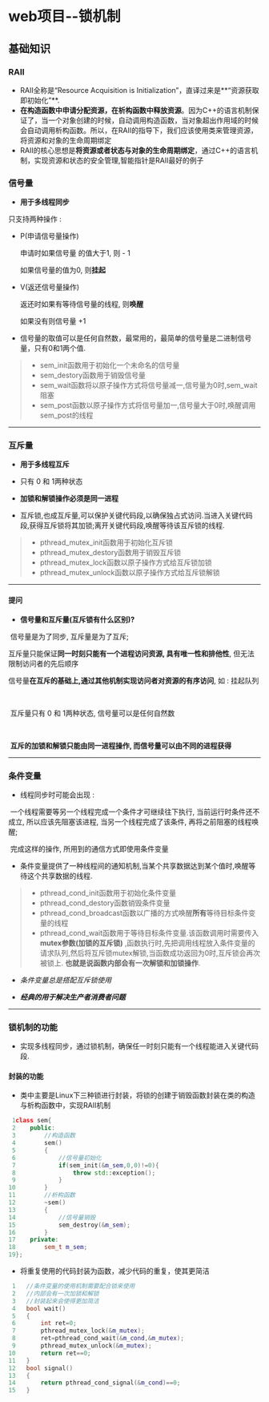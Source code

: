 # web项目--锁机制

## 基础知识

### RAII

- RAII全称是“Resource Acquisition is Initialization”，直译过来是**“资源获取即初始化”**.
- **在构造函数中申请分配资源，在析构函数中释放资源**。因为C++的语言机制保证了，当一个对象创建的时候，自动调用构造函数，当对象超出作用域的时候会自动调用析构函数。所以，在RAII的指导下，我们应该使用类来管理资源，将资源和对象的生命周期绑定
- RAII的核心思想是**将资源或者状态与对象的生命周期绑定**，通过C++的语言机制，实现资源和状态的安全管理,智能指针是RAII最好的例子



### 信号量

- **用于多线程同步**

只支持两种操作 : 

- P(申请信号量操作)

  申请时如果信号量 的值大于1, 则 - 1

  如果信号量的值为0, 则**挂起**

- V(返还信号量操作)

  返还时如果有等待信号量的线程, 则**唤醒**

  如果没有则信号量  +1



- 信号量的取值可以是任何自然数，最常用的，最简单的信号量是二进制信号量，只有0和1两个值.

> - sem_init函数用于初始化一个未命名的信号量
> - sem_destory函数用于销毁信号量
> - sem_wait函数将以原子操作方式将信号量减一,信号量为0时,sem_wait阻塞
> - sem_post函数以原子操作方式将信号量加一,信号量大于0时,唤醒调用sem_post的线程



---

### 互斥量

- **用于多线程互斥**

- 只有 0 和 1两种状态

- **加锁和解锁操作必须是同一进程**



- 互斥锁,也成互斥量,可以保护关键代码段,以确保独占式访问.当进入关键代码段,获得互斥锁将其加锁;离开关键代码段,唤醒等待该互斥锁的线程.

> - pthread_mutex_init函数用于初始化互斥锁
> - pthread_mutex_destory函数用于销毁互斥锁
> - pthread_mutex_lock函数以原子操作方式给互斥锁加锁
> - pthread_mutex_unlock函数以原子操作方式给互斥锁解锁



---

#### 提问

- **信号量和互斥量(互斥锁有什么区别)?**

​	信号量是为了同步, 互斥量是为了互斥;

 互斥量只能保证**同一时刻只能有一个进程访问资源, 具有唯一性和排他性**, 但无法限制访问者的先后顺序

 信号量**在互斥的基础上,通过其他机制实现访问者对资源的有序访问**, 如 : 挂起队列

​	

​	互斥量只有 0 和 1两种状态, 信号量可以是任何自然数

​	

​	**互斥的加锁和解锁只能由同一进程操作, 而信号量可以由不同的进程获得**



-----

### 条件变量

- 线程同步时可能会出现 : 

​	一个线程需要等另一个线程完成一个条件才可继续往下执行, 当前运行时条件还不成立, 所以应该先阻塞该进程, 当另一个线程完成了该条件, 再将之前阻塞的线程唤醒; 

​	完成这样的操作, 所用到的通信方式即使用条件变量

- 条件变量提供了一种线程间的通知机制,当某个共享数据达到某个值时,唤醒等待这个共享数据的线程.

> - pthread_cond_init函数用于初始化条件变量
> - pthread_cond_destory函数销毁条件变量
> - pthread_cond_broadcast函数以广播的方式唤醒**所有**等待目标条件变量的线程
> - pthread_cond_wait函数用于等待目标条件变量.该函数调用时需要传入 **mutex参数(加锁的互斥锁)** ,函数执行时,先把调用线程放入条件变量的请求队列,然后将互斥锁mutex解锁,当函数成功返回为0时,互斥锁会再次被锁上. **也就是说函数内部会有一次解锁和加锁操作**.



- *条件变量总是搭配互斥锁使用*

- ***经典的用于解决生产者消费者问题***



---

### **锁机制的功能**

- 实现多线程同步，通过锁机制，确保任一时刻只能有一个线程能进入关键代码段.

#### **封装的功能**

- 类中主要是Linux下三种锁进行封装，将锁的创建于销毁函数封装在类的构造与析构函数中，实现RAII机制



```c++
 1class sem{
 2    public:
 3        //构造函数
 4        sem()
 5        {
 6            //信号量初始化
 7            if(sem_init(&m_sem,0,0)!=0){
 8                throw std::exception();
 9            }
10        }
11        //析构函数
12        ~sem()
13        {
14            //信号量销毁
15            sem_destroy(&m_sem);
16        }
17    private:
18        sem_t m_sem;
19};
```



- 将重复使用的代码封装为函数，减少代码的重复，使其更简洁



```c++
 1   //条件变量的使用机制需要配合锁来使用
 2   //内部会有一次加锁和解锁
 3   //封装起来会使得更加简洁
 4   bool wait()
 5   {
 6       int ret=0;
 7       pthread_mutex_lock(&m_mutex);
 8       ret=pthread_cond_wait(&m_cond,&m_mutex);
 9       pthread_mutex_unlock(&m_mutex);
10       return ret==0;
11   }
12   bool signal()
13   {
14       return pthread_cond_signal(&m_cond)==0;
15   }
```